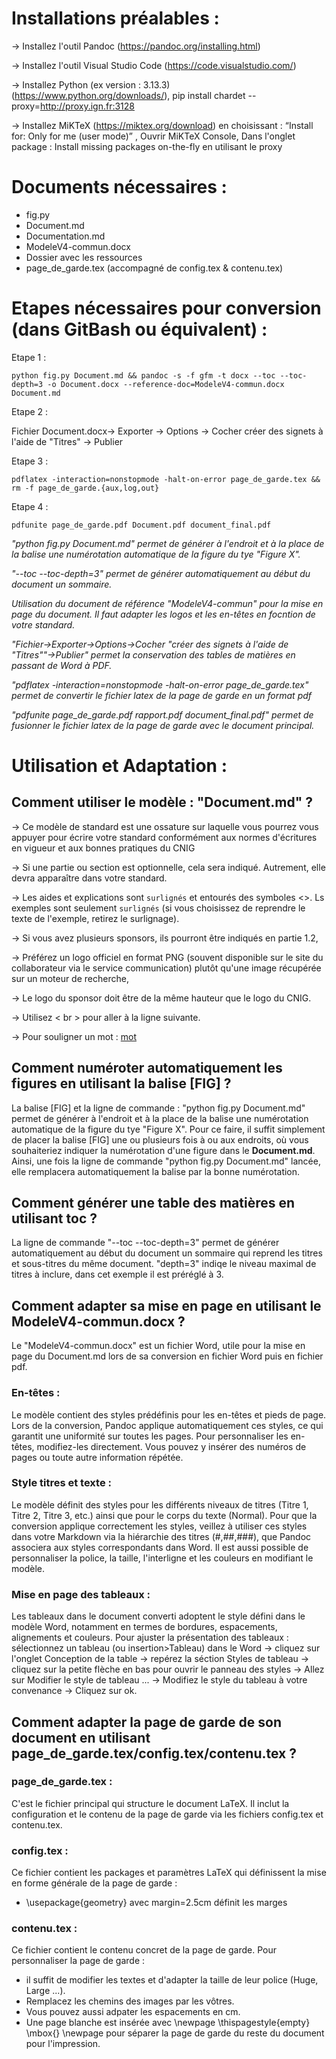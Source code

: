 # Installations préalables :

-> Installez l'outil Pandoc (https://pandoc.org/installing.html)

-> Installez l'outil Visual Studio Code (https://code.visualstudio.com/)

-> Installez Python (ex version : 3.13.3) (https://www.python.org/downloads/),
pip install chardet --proxy=http://proxy.ign.fr:3128

-> Installez MiKTeX (https://miktex.org/download) en choisissant : “Install for: Only for me (user mode)” , 
Ouvrir MiKTeX Console, 
Dans l'onglet package : Install missing packages on-the-fly en utilisant le proxy




# Documents nécessaires :
    
- fig.py
- Document.md
- Documentation.md
- ModeleV4-commun.docx
- Dossier avec les ressources
- page_de_garde.tex (accompagné de config.tex & contenu.tex)



# Etapes nécessaires pour conversion (dans GitBash ou équivalent) :

Etape 1 :
````
python fig.py Document.md && pandoc -s -f gfm -t docx --toc --toc-depth=3 -o Document.docx --reference-doc=ModeleV4-commun.docx Document.md
````
Etape 2 :

Fichier Document.docx-> Exporter -> Options -> Cocher créer des signets à l'aide de "Titres" -> Publier

Etape 3 :
````
pdflatex -interaction=nonstopmode -halt-on-error page_de_garde.tex && rm -f page_de_garde.{aux,log,out}
````
Etape 4 :
````
pdfunite page_de_garde.pdf Document.pdf document_final.pdf
````
 
_"python fig.py Document.md" permet de générer à l'endroit et à la place de la balise une numérotation automatique de la figure du tye "Figure X"._

_"--toc --toc-depth=3" permet de générer automatiquement au début du document un sommaire._ 

_Utilisation du document de référence "ModeleV4-commun" pour la mise en page du document. Il faut adapter les logos et les en-têtes en focntion de votre standard._ 

_"Fichier->Exporter->Options->Cocher "créer des signets à l'aide de "Titres""->Publier" permet la conservation des tables de matières en passant de Word à PDF._

_"pdflatex -interaction=nonstopmode -halt-on-error page_de_garde.tex" permet de convertir le fichier latex de la page de garde en un format pdf_

_"pdfunite page_de_garde.pdf rapport.pdf document_final.pdf" permet de fusionner le fichier latex de la page de garde avec le document principal._



# Utilisation et Adaptation :
## Comment utiliser le modèle : "Document.md" ?

-> Ce modèle de standard est une ossature sur laquelle vous pourrez vous appuyer pour écrire votre standard conformément aux normes d'écritures en vigueur et aux bonnes pratiques du CNIG

-> Si une partie ou section est optionnelle, cela sera indiqué. Autrement, elle devra apparaître dans votre standard.

-> Les aides et explications sont `surlignés` et entourés des symboles <>. Ls exemples sont seulement `surlignés` (si vous choisissez de reprendre le texte de l'exemple, retirez le surlignage).


-> Si vous avez plusieurs sponsors, ils pourront être indiqués en partie 1.2,

-> Préférez un logo officiel en format PNG (souvent disponible sur le site du collaborateur via le service communication) plutôt qu'une image récupérée sur un moteur de recherche,

-> Le logo du sponsor doit être de la même hauteur que le logo du CNIG.


-> Utilisez < br > pour aller à la ligne suivante.

-> Pour souligner un mot : <u>mot</u>


## Comment numéroter automatiquement les figures en utilisant la balise [FIG] ?

La balise [FIG] et la ligne de commande : "python fig.py Document.md" permet de générer à l'endroit et à la place de la balise une numérotation automatique de la figure du tye "Figure X". Pour ce faire, il suffit simplement de placer la balise [FIG] une ou plusieurs fois à ou aux endroits, où vous souhaiteriez indiquer la numérotation d'une figure dans le **Document.md**. Ainsi, une fois la ligne de commande "python fig.py Document.md" lancée, elle remplacera automatiquement la balise par la bonne numérotation.


## Comment générer une table des matières en utilisant toc ?

La ligne de commande "--toc --toc-depth=3" permet de générer automatiquement au début du document un sommaire qui reprend les titres et sous-titres du même document. "depth=3" indiqe le niveau maximal de titres à inclure, dans cet exemple il est préréglé à 3.


## Comment adapter sa mise en page en utilisant le ModeleV4-commun.docx ?

Le "ModeleV4-commun.docx" est un fichier Word, utile pour la mise en page du Document.md lors de sa conversion en fichier Word puis en fichier pdf.

### En-têtes :
Le modèle contient des styles prédéfinis pour les en-têtes et pieds de page. Lors de la conversion, Pandoc applique automatiquement ces styles, ce qui garantit une uniformité sur toutes les pages. Pour personnaliser les en-têtes, modifiez-les directement. Vous pouvez y insérer des numéros de pages ou toute autre information répétée.

### Style titres et texte :
Le modèle définit des styles pour les différents niveaux de titres (Titre 1, Titre 2, Titre 3, etc.) ainsi que pour le corps du texte (Normal). Pour que la conversion applique correctement les styles, veillez à utiliser ces styles dans votre Markdown via la hiérarchie des titres (#,##,###), que Pandoc associera aux styles correspondants dans Word. Il est aussi possible de personnaliser la police, la taille, l'interligne et les couleurs en modifiant le modèle.

### Mise en page des tableaux :
Les tableaux dans le document converti adoptent le style défini dans le modèle Word, notamment en termes de bordures, espacements, alignements et couleurs. Pour ajuster la présentation des tableaux : sélectionnez un tableau (ou insertion>Tableau) dans le Word -> cliquez sur l'onglet Conception de la table -> repérez la séction Styles de tableau -> cliquez sur la petite flèche en bas pour ouvrir le panneau des styles -> Allez sur Modifier le style de tableau ... -> Modifiez le style du tableau à votre convenance -> Cliquez sur ok.


## Comment adapter la page de garde de son document en utilisant page_de_garde.tex/config.tex/contenu.tex ?

### page_de_garde.tex :
C'est le fichier principal qui structure le document LaTeX. Il inclut la configuration et le contenu de la page de garde via les fichiers config.tex et contenu.tex.

### config.tex :
Ce fichier contient les packages et paramètres LaTeX qui définissent la mise en forme générale de la page de garde :
-  \usepackage{geometry} avec margin=2.5cm définit les marges

### contenu.tex :
Ce fichier contient le contenu concret de la page de garde.
Pour personnaliser la page de garde :
- il suffit de modifier les textes et d'adapter la taille de leur police (Huge, Large ...). 
- Remplacez les chemins des images par les vôtres. 
- Vous pouvez aussi adpater les espacements en cm. 
- Une page blanche est insérée avec \newpage \thispagestyle{empty} \mbox{} \newpage pour séparer la page de garde du reste du document pour l'impression.
